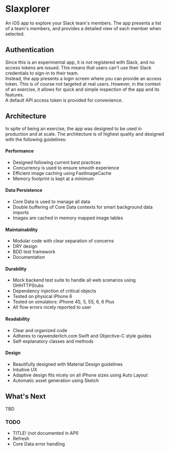 # Slaxplorer
An iOS app to explore your Slack team's members. The app presents a list of a team's members, and provides a detailed view of each member when selected.

## Authentication
Since this is an experimental app, it is not registered with Slack, and no access tokens are issued. This means that users can't use their Slack credentials to sign-in to their team.  
Instead, the app presents a login screen where you can provide an access token. This is of course not targeted at real users. However, in the context of an exercise, it allows for quick and simple inspection of the app and its features.  
A default API access token is provided for convenience.

## Architecture
In spite of being an exercise, the app was designed to be used in production and at scale. The architecture is of highest quality and designed with the following guidelines:

#### Performance
* Designed following current best practices
* Concurrency is used to ensure smooth experience
* Efficient image caching using FastImageCache
* Memory footprint is kept at a minimum

#### Data Persistence
* Core Data is used to manage all data
* Double buffering of Core Data contexts for smart background data imports
* Images are cached in memory mapped image tables

#### Maintainability
* Modular code with clear separation of concerns
* DRY design
* BDD test framework
* Documentation

#### Durability
* Mock backend test suite to handle all web scenarios using OHHTTPStubs
* Dependency injection of critical objects
* Tested on physical iPhone 6
* Tested on simulators: iPhone 4S, 5, 5S, 6, 6 Plus
* All flow errors nicely reported to user

#### Readability
* Clear and organized code
* Adheres to raywenderlich.com Swift and Objective-C style guides
* Self-explanatory classes and methods

#### Design
* Beautifully designed with Material Design guidelines
* Intuitive UX
* Adaptive design fits nicely on all iPhone sizes using Auto Layout
* Automatic asset generation using Sketch

## What's Next
TBD


### TODO
* TITLE! (not documented in API)
* Refresh
* Core Data error handling

